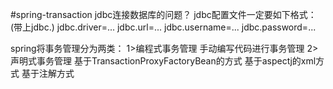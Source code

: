 #spring-transaction
jdbc连接数据库的问题？
jdbc配置文件一定要如下格式：
(带上jdbc.)
jdbc.driver=...
jdbc.url=...
jdbc.username=...
jdbc.password=...

spring将事务管理分为两类：
1>编程式事务管理
    手动编写代码进行事务管理
2>声明式事务管理
    基于TransactionProxyFactoryBean的方式
    基于aspectj的xml方式
    基于注解方式